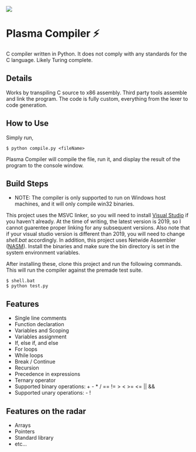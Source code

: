 <img src="https://i.gyazo.com/66cada5c7538e5597443c1e467c862aa.gif" />

# Plasma Compiler ⚡
C compiler written in Python. It does not comply with any standards for the C language. Likely Turing complete.

## Details
Works by transpiling C source to x86 assembly. Third party tools assemble and link the program. The code is fully custom, everything from the lexer to code generation. 

## How to Use

Simply run,
```
$ python compile.py <fileName>
```
Plasma Compiler will compile the file, run it, and display the result of the program to the console window.

## Build Steps
- NOTE: The compiler is only supported to run on Windows host machines, and it will only compile win32 binaries.

This project uses the MSVC linker, so you will need to install <a href="https://visualstudio.microsoft.com/vs/">Visual Studio</a> if you haven't already. At the time of writing, the latest version is 2019, so I cannot guarentee proper linking for any subsequent versions. Also note that if your visual studio version is different than 2019, you will need to change *shell.bat* accordingly. In addition, this project uses Netwide Assembler (<a href="https://www.nasm.us/">NASM</a>). Install the binaries and make sure the bin directory is set in the system environment variables.    

After installing these, clone this project and run the following commands. This will run the compiler against the premade test suite. 
```
$ shell.bat
$ python test.py
```

## Features
- Single line comments
- Function declaration
- Variables and Scoping
- Variables assignment
- If, else if, and else
- For loops
- While loops
- Break / Continue
- Recursion
- Precedence in expressions
- Ternary operator
- Supported binary operations: +   -    *    /    ==    !=    >    <    >=    <=    ||    &&
- Supported unary operations: - !

## Features on the radar
- Arrays
- Pointers
- Standard library
- etc...
